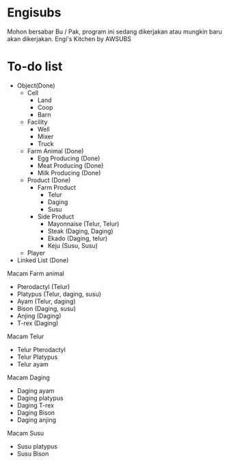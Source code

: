 # Engisubs
Mohon bersabar Bu / Pak, program ini sedang dikerjakan atau mungkin baru akan dikerjakan.
Engi's Kitchen by AWSUBS 

# To-do list
- Object(Done)
	-	Cell
		-	Land
		-	Coop
		-	Barn
	- Facility
		- Well
		- Mixer
		- Truck
	- Farm Animal (Done)
		- Egg Producing (Done)
		- Meat Producing (Done) 
		- Milk Producing (Done)
	- Product (Done)
		- Farm Product
			- Telur
			- Daging
			- Susu
		- Side Product
			- Mayonnaise (Telur, Telur)
			- Steak (Daging, Daging)
			- Ekado (Daging, telur)
			- Keju (Susu, Susu)
	- Player
- Linked List (Done)

Macam Farm animal
- Pterodactyl (Telur)
- Platypus (Telur, daging, susu)
- Ayam (Telur, daging)
- Bison  (Daging, susu)
- Anjing (Daging)
- T-rex (Daging)

Macam Telur
- Telur Pterodactyl
- Telur Platypus
- Telur ayam

Macam Daging
- Daging ayam
- Daging platypus
- Daging T-rex
- Daging Bison
- Daging anjing

Macam Susu
- Susu platypus
- Susu Bison